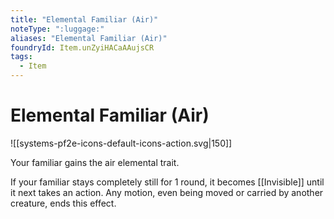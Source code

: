 ```yaml
---
title: "Elemental Familiar (Air)"
noteType: ":luggage:"
aliases: "Elemental Familiar (Air)"
foundryId: Item.unZyiHACaAAujsCR
tags:
  - Item
---
```


# Elemental Familiar (Air)
![[systems-pf2e-icons-default-icons-action.svg|150]]

Your familiar gains the air elemental trait.

If your familiar stays completely still for 1 round, it becomes [[Invisible]] until it next takes an action. Any motion, even being moved or carried by another creature, ends this effect.
